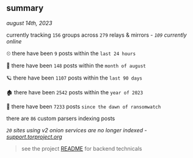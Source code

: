 
## summary
_august 14th, 2023_

currently tracking `156` groups across `279` relays & mirrors - _`109` currently online_

⏲ there have been `9` posts within the `last 24 hours`

🦈 there have been `148` posts within the `month of august`

🪐 there have been `1107` posts within the `last 90 days`

🏚 there have been `2542` posts within the `year of 2023`

🦕 there have been `7233` posts `since the dawn of ransomwatch`

there are `86` custom parsers indexing posts

_`20` sites using v2 onion services are no longer indexed - [support.torproject.org](https://support.torproject.org/onionservices/v2-deprecation/)_

> see the project [README](https://github.com/joshhighet/ransomwatch#ransomwatch--) for backend technicals
